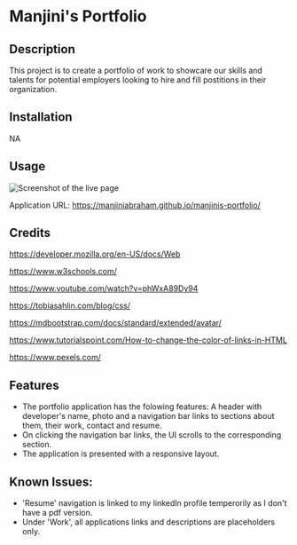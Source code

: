# Manjini's Portfolio

## Description
This project is to create a portfolio of work to showcare our skills and talents for potential employers looking to hire and fill postitions in their organization.

## Installation
NA

## Usage

![Screenshot of the live page](assets/images/Manjini-s-PortfolioPortfolio.png)


Application URL: https://manjiniabraham.github.io/manjinis-portfolio/

## Credits

https://developer.mozilla.org/en-US/docs/Web

https://www.w3schools.com/

https://www.youtube.com/watch?v=phWxA89Dy94

https://tobiasahlin.com/blog/css/

https://mdbootstrap.com/docs/standard/extended/avatar/

https://www.tutorialspoint.com/How-to-change-the-color-of-links-in-HTML

https://www.pexels.com/


## Features

* The portfolio application has the folowing features:
A header with developer's name, photo and a navigation bar links to sections about them, their work, contact and resume.
* On clicking the navigation bar links, the UI scrolls to the corresponding section.
* The application is presented with a responsive layout.

## Known Issues:
*  'Resume' navigation is linked to my linkedIn profile temperorily as I don't have a pdf version.
*  Under 'Work', all applications links and descriptions are placeholders only.

